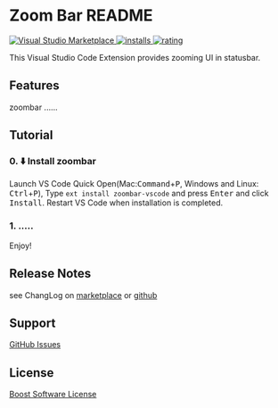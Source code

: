 # Zoom Bar README

[![Visual Studio Marketplace](https://vsmarketplacebadge.apphb.com/version/wraith13.zoombar-vscode.svg) ![installs](https://vsmarketplacebadge.apphb.com/installs/wraith13.zoombar-vscode.svg) ![rating](https://vsmarketplacebadge.apphb.com/rating/wraith13.zoombar-vscode.svg)](https://marketplace.visualstudio.com/items?itemName=wraith13.zoombar-vscode)

This Visual Studio Code Extension provides zooming UI in statusbar.

## Features

zoombar ......

## Tutorial

### 0. ⬇️ Install zoombar

Launch VS Code Quick Open(Mac:<kbd>Command</kbd>+<kbd>P</kbd>, Windows and Linux: <kbd>Ctrl</kbd>+<kbd>P</kbd>), Type `ext install zoombar-vscode` and press <kbd>Enter</kbd> and click <kbd>Install</kbd>.  Restart VS Code when installation is completed.

### 1. .....

Enjoy!

## Release Notes

see ChangLog on [marketplace](https://marketplace.visualstudio.com/items/wraith13.zoombar-vscode/changelog) or [github](https://github.com/wraith13/zoombar-vscode/blob/master/CHANGELOG.md)

## Support

[GitHub Issues](https://github.com/wraith13/zoombar-vscode/issues)

## License

[Boost Software License](https://github.com/wraith13/zoombar-vscode/blob/master/LICENSE_1_0.txt)
